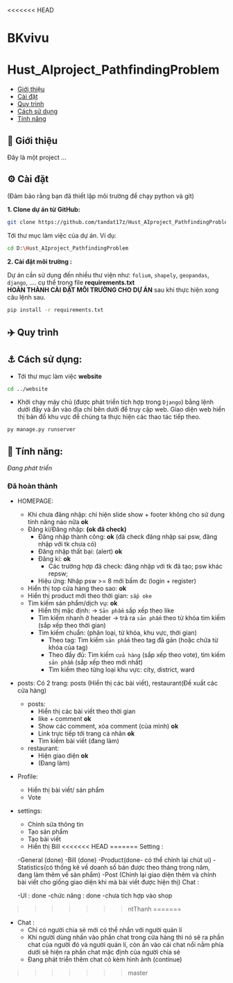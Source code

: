<<<<<<< HEAD
# BKvivu
# Hust_AIproject_PathfindingProblem
- [Giới thiệu](#angel-giới-thiệu)
- [Cài đặt](#gear-cài-đặt)
- [Quy trình](#airplane-quy-trình)
- [Cách sử dụng](#anchor-cách-sử-dụng)
- [Tính năng](#anger-tính-năng)
## :angel: Giới thiệu
Đây là một project ...
## :gear: Cài đặt
(Đảm bảo rằng bạn đã thiết lập môi trường để chạy python và git)

**1. Clone dự án từ GitHub:**
  ```bash
  git clone https://github.com/tandat17z/Hust_AIproject_PathfindingProblem.git
  ```
Tới thư mục làm việc của dự án. Ví dụ:
  ```bash
  cd D:\Hust_AIproject_PathfindingProblem
  ```
**2. Cài đặt môi trường :**

Dự án cần sử dụng đến nhiều thư viện như:  `folium`, `shapely`, `geopandas`, `django`, .... cụ thể trong file **requirements.txt**<br>
**HOÀN THÀNH CÀI ĐẶT MÔI TRƯỜNG CHO DỰ ÁN** sau khi thực hiện xong câu lệnh sau.
  ```bash
  pip install -r requirements.txt
  ```

## :airplane: Quy trình

## :anchor: Cách sử dụng:
  - Tới thư mục làm việc **website**
  ```bash
  cd ../website
  ```
  - Khởi chạy máy chủ (được phát triển tích hợp trong `Django`) bằng lệnh dưới đây và ấn vào địa chỉ bên dưới để truy cập web. Giao diện web hiển thị bản đồ khu vực để chúng ta thực hiện các thao tác tiếp theo.
  ```bash
  py manage.py runserver
  ```
## :anger: Tính năng: 
_Đang phát triển_
### Đã hoàn thành
- HOMEPAGE:
    - Khi chưa đăng nhập: chỉ hiện slide show + footer không cho sử dụng tính năng nào nữa **ok**
    - Đăng kí/Đăng nhập: **(ok đã check)**
        - Đăng nhập thành công: **ok** (đã check đăng nhập sai psw, đăng nhập với tk chưa có)
        - Đăng nhập thất bại: (alert) **ok**
        - Đăng kí: **ok**
          - Các trường hợp đã check: đăng nhập với tk đã tạo; psw khác repsw;
        - Hiệu ứng: Nhập psw >= 8 mới bấm đc (login + register)
    - Hiển thị top cửa hàng theo sao: **ok**
    - Hiển thị product mới theo thời gian: `sắp oke`
    - Tìm kiếm sản phẩm/dịch vụ: **ok**
        - Hiển thị mặc định: -> `Sản phẩm` sắp xếp theo like
        - Tìm kiếm nhanh ở header -> trả ra `sản phẩm` theo từ khóa tìm kiếm (sắp xếp theo thời gian)
        - Tìm kiếm chuẩn: (phân loại, từ khóa, khu vực, thời gian)
            - Theo tag: Tìm kiếm `sản phẩm` theo tag đã gán (hoặc chứa từ khóa của tag)
            - Theo đầy đủ: Tìm kiếm `cửa hàng` (sắp xếp theo vote), tìm kiếm `sản phẩm` (sắp xếp theo mới nhất)
            - Tìm kiếm theo từng loại khu vực: city, district, ward
- posts: Có 2 trang: posts (Hiển thị các bài viết), restaurant(Đề xuất các cửa hàng)
    - posts:
      - Hiển thị các bài viết theo thời gian
      - like + comment **ok**
      - Show các comment, xóa comment (của mình) **ok**
      - Link trực tiếp tới trang cá nhân **ok**
      - Tìm kiềm bài viết (đang làm)
    - restaurant:
      - Hiện giao diện **ok**
      - (Đang làm)
- Profile:
    - Hiển thị bài viết/ sản phẩm
    - Vote
- settings:
     - Chỉnh sửa thông tin
     - Tạo sản phẩm
     - Tạo bài viết
     - Hiển thị Bill
<<<<<<< HEAD
=======
Setting :

    -General (done)
    -Bill (done)
    -Product(done- có thể chỉnh lại chút ui)
    -Statistics(có thống kê về doanh số bán được theo tháng trong năm, đang làm thêm về sản phẩm)
    -Post (Chỉnh lại giao diện thêm và chỉnh bài viết cho giống giao diện khi mà bài viết được hiện thị)
Chat : 

    -UI : done
    -chức năng : done
    -chưa tích hợp vào shop
    
>>>>>>> ntThanh
=======
- Chat :
    - Chỉ có người chia sẻ mới có thể nhắn với người quản lí
    - Khi người dùng nhấn vào phần chat trong cửa hàng thì nó sẽ ra phần chat của người đó và người quản lí, còn ấn vào cái chat nổi nằm phía dưới sẽ hiện ra phần chat mặc định của người chia sẻ
    - Đang phát triển thêm chat có kèm hình ảnh (continue)
>>>>>>> master
